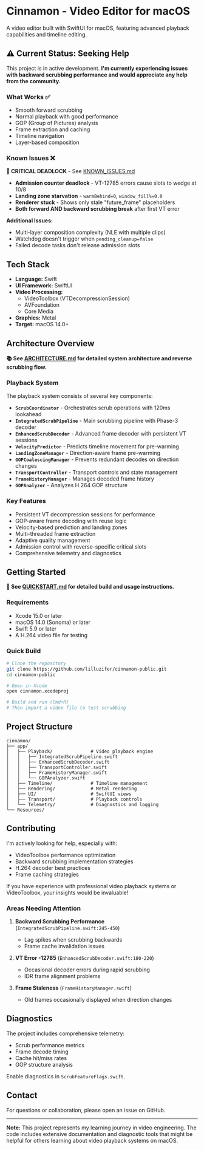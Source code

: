 # Cinnamon - Video Editor for macOS

A video editor built with SwiftUI for macOS, featuring advanced playback capabilities and timeline editing.

## ⚠️ Current Status: Seeking Help

This project is in active development. **I'm currently experiencing issues with backward scrubbing performance and would appreciate any help from the community.**

### What Works ✅
- Smooth forward scrubbing
- Normal playback with good performance
- GOP (Group of Pictures) analysis
- Frame extraction and caching
- Timeline navigation
- Layer-based composition

### Known Issues ❌

**🔴 CRITICAL DEADLOCK** - See [KNOWN_ISSUES.md](KNOWN_ISSUES.md)
- **Admission counter deadlock** - VT-12785 errors cause slots to wedge at 10/8
- **Landing zone starvation** - `warmBehind=0`, `window_fill%=0.0`
- **Renderer stuck** - Shows only stale "future_frame" placeholders
- **Both forward AND backward scrubbing break** after first VT error

**Additional Issues:**
- Multi-layer composition complexity (NLE with multiple clips)
- Watchdog doesn't trigger when `pending_cleanup=false`
- Failed decode tasks don't release admission slots

## Tech Stack

- **Language:** Swift
- **UI Framework:** SwiftUI
- **Video Processing:**
  - VideoToolbox (VTDecompressionSession)
  - AVFoundation
  - Core Media
- **Graphics:** Metal
- **Target:** macOS 14.0+

## Architecture Overview

**📚 See [ARCHITECTURE.md](ARCHITECTURE.md) for detailed system architecture and reverse scrubbing flow.**

### Playback System
The playback system consists of several key components:

- **`ScrubCoordinator`** - Orchestrates scrub operations with 120ms lookahead
- **`IntegratedScrubPipeline`** - Main scrubbing pipeline with Phase-3 decoder
- **`EnhancedScrubDecoder`** - Advanced frame decoder with persistent VT sessions
- **`VelocityPredictor`** - Predicts timeline movement for pre-warming
- **`LandingZoneManager`** - Direction-aware frame pre-warming
- **`GOPCoalescingManager`** - Prevents redundant decodes on direction changes
- **`TransportController`** - Transport controls and state management
- **`FrameHistoryManager`** - Manages decoded frame history
- **`GOPAnalyzer`** - Analyzes H.264 GOP structure

### Key Features
- Persistent VT decompression sessions for performance
- GOP-aware frame decoding with reuse logic
- Velocity-based prediction and landing zones
- Multi-threaded frame extraction
- Adaptive quality management
- Admission control with reverse-specific critical slots
- Comprehensive telemetry and diagnostics

## Getting Started

**📖 See [QUICKSTART.md](QUICKSTART.md) for detailed build and usage instructions.**

### Requirements
- Xcode 15.0 or later
- macOS 14.0 (Sonoma) or later
- Swift 5.9 or later
- A H.264 video file for testing

### Quick Build

```bash
# Clone the repository
git clone https://github.com/lilluzifer/cinnamon-public.git
cd cinnamon-public

# Open in Xcode
open cinnamon.xcodeproj

# Build and run (Cmd+R)
# Then import a video file to test scrubbing
```

## Project Structure

```
cinnamon/
├── app/
│   ├── Playback/              # Video playback engine
│   │   ├── IntegratedScrubPipeline.swift
│   │   ├── EnhancedScrubDecoder.swift
│   │   ├── TransportController.swift
│   │   ├── FrameHistoryManager.swift
│   │   └── GOPAnalyzer.swift
│   ├── Timeline/              # Timeline management
│   ├── Rendering/             # Metal rendering
│   ├── UI/                    # SwiftUI views
│   ├── Transport/             # Playback controls
│   └── Telemetry/             # Diagnostics and logging
└── Resources/
```

## Contributing

I'm actively looking for help, especially with:
- VideoToolbox performance optimization
- Backward scrubbing implementation strategies
- H.264 decoder best practices
- Frame caching strategies

If you have experience with professional video playback systems or VideoToolbox, your insights would be invaluable!

### Areas Needing Attention

1. **Backward Scrubbing Performance** (`IntegratedScrubPipeline.swift:245-450`)
   - Lag spikes when scrubbing backwards
   - Frame cache invalidation issues

2. **VT Error -12785** (`EnhancedScrubDecoder.swift:180-220`)
   - Occasional decoder errors during rapid scrubbing
   - IDR frame alignment problems

3. **Frame Staleness** (`FrameHistoryManager.swift`)
   - Old frames occasionally displayed when direction changes

## Diagnostics

The project includes comprehensive telemetry:
- Scrub performance metrics
- Frame decode timing
- Cache hit/miss rates
- GOP structure analysis

Enable diagnostics in `ScrubFeatureFlags.swift`.


## Contact

For questions or collaboration, please open an issue on GitHub.

---

**Note:** This project represents my learning journey in video engineering. The code includes extensive documentation and diagnostic tools that might be helpful for others learning about video playback systems on macOS.
